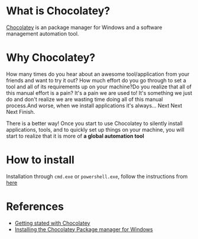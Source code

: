 # What is Chocolatey?

[Chocolatey](https://chocolatey.org/) is an package manager for Windows and a software management automation tool.

# Why Chocolatey?

How many times do you hear about an awesome tool/application from your friends and want to try it out? How much effort do you go through to set a tool and all of its requirements up on your machine?Do you realize that all of this manual effort is a pain? It's a pain we are used to! It's something we just do and don't realize we are wasting time doing all of this manual process.And worse, when we install applications it's always... Next Next Next Finish.

There is a better way! Once you start to use Chocolatey to silently install applications, tools, and to quickly set up things on your machine, you will start to realize that it is more of **a global automation tool**

# How to install

Installation through ``cmd.exe`` or ``powershell.exe``, follow the instructions from [here](https://chocolatey.org/install)

# References

- [Getting stated with Chocolatey](https://github.com/chocolatey/choco/wiki/GettingStarted)
- [Installing the Chocolatey Package manager for Windows](https://medium.com/@JockDaRock/installing-the-chocolatey-package-manager-for-windows-3b1bdd0dbb49)
